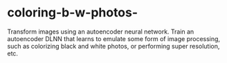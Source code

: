 # coloring-b-w-photos-
Transform images using an autoencoder neural network. Train an autoencoder DLNN that learns to emulate some form of image processing, such as colorizing black and white photos, or performing super resolution, etc.
